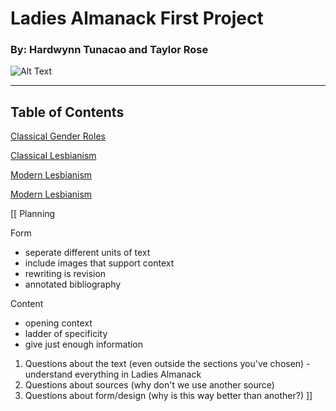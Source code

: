 # Ladies Almanack First Project

### By: Hardwynn Tunacao and Taylor Rose


![Alt Text](https://2982-presscdn-29-70-pagely.netdna-ssl.com/wp-content/uploads/2015/06/britta-community-lesbian.gif)

---------------------------------------------------------------------------------------------------

## Table of Contents

[Classical Gender Roles](https://gwilly.github.io/Ladies-Almanack/GenderRolesClassic)

[Classical Lesbianism](https://gwilly.github.io/Ladies-Almanack/GenderRolesModern)

[Modern Lesbianism](https://gwilly.github.io/Ladies-Almanack/LesbianismModern)

[Modern Lesbianism](https://gwilly.github.io/Ladies-Almanack/LesbianismClassic)

[[ Planning

Form 
- seperate different units of text
- include  images that support context
- rewriting is revision
- annotated bibliography

Content
- opening context
- ladder of specificity
- give just enough information

1. Questions about the text (even outside the sections you've chosen) - understand everything in Ladies Almanack
2. Questions about sources (why don't we use another source)
3. Questions about form/design (why is this way better than another?) ]] 
